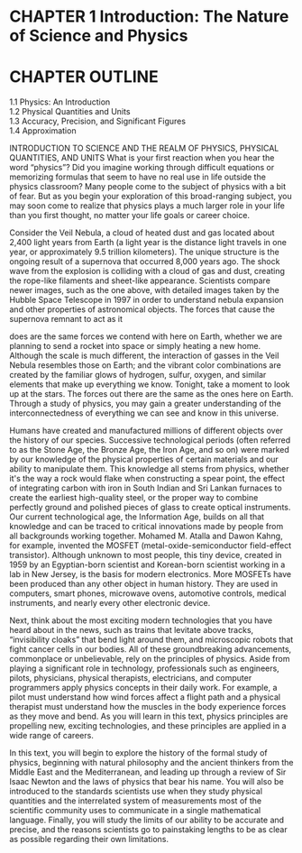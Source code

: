 # CHAPTER 1 Introduction: The Nature of Science and Physics

# CHAPTER OUTLINE

1.1 Physics: An Introduction   
1.2 Physical Quantities and Units   
1.3 Accuracy, Precision, and Significant Figures   
1.4 Approximation

INTRODUCTION TO SCIENCE AND THE REALM OF PHYSICS, PHYSICAL QUANTITIES, AND UNITS What is your first reaction when you hear the word “physics”? Did you imagine working through difficult equations or memorizing formulas that seem to have no real use in life outside the physics classroom? Many people come to the subject of physics with a bit of fear. But as you begin your exploration of this broad-ranging subject, you may soon come to realize that physics plays a much larger role in your life than you first thought, no matter your life goals or career choice.

Consider the Veil Nebula, a cloud of heated dust and gas located about 2,400 light years from Earth (a light year is the distance light travels in one year, or approximately 9.5 trillion kilometers). The unique structure is the ongoing result of a supernova that occurred 8,000 years ago. The shock wave from the explosion is colliding with a cloud of gas and dust, creating the rope-like filaments and sheet-like appearance. Scientists compare newer images, such as the one above, with detailed images taken by the Hubble Space Telescope in 1997 in order to understand nebula expansion and other properties of astronomical objects. The forces that cause the supernova remnant to act as it

does are the same forces we contend with here on Earth, whether we are planning to send a rocket into space or simply heating a new home. Although the scale is much different, the interaction of gasses in the Veil Nebula resembles those on Earth; and the vibrant color combinations are created by the familiar glows of hydrogen, sulfur, oxygen, and similar elements that make up everything we know. Tonight, take a moment to look up at the stars. The forces out there are the same as the ones here on Earth. Through a study of physics, you may gain a greater understanding of the interconnectedness of everything we can see and know in this universe.

Humans have created and manufactured millions of different objects over the history of our species. Successive technological periods (often referred to as the Stone Age, the Bronze Age, the Iron Age, and so on) were marked by our knowledge of the physical properties of certain materials and our ability to manipulate them. This knowledge all stems from physics, whether it's the way a rock would flake when constructing a spear point, the effect of integrating carbon with iron in South Indian and Sri Lankan furnaces to create the earliest high-quality steel, or the proper way to combine perfectly ground and polished pieces of glass to create optical instruments. Our current technological age, the Information Age, builds on all that knowledge and can be traced to critical innovations made by people from all backgrounds working together. Mohamed M. Atalla and Dawon Kahng, for example, invented the MOSFET (metal-oxide-semiconductor field-effect transistor). Although unknown to most people, this tiny device, created in 1959 by an Egyptian-born scientist and Korean-born scientist working in a lab in New Jersey, is the basis for modern electronics. More MOSFETs have been produced than any other object in human history. They are used in computers, smart phones, microwave ovens, automotive controls, medical instruments, and nearly every other electronic device.

Next, think about the most exciting modern technologies that you have heard about in the news, such as trains that levitate above tracks, “invisibility cloaks” that bend light around them, and microscopic robots that fight cancer cells in our bodies. All of these groundbreaking advancements, commonplace or unbelievable, rely on the principles of physics. Aside from playing a significant role in technology, professionals such as engineers, pilots, physicians, physical therapists, electricians, and computer programmers apply physics concepts in their daily work. For example, a pilot must understand how wind forces affect a flight path and a physical therapist must understand how the muscles in the body experience forces as they move and bend. As you will learn in this text, physics principles are propelling new, exciting technologies, and these principles are applied in a wide range of careers.

In this text, you will begin to explore the history of the formal study of physics, beginning with natural philosophy and the ancient thinkers from the Middle East and the Mediterranean, and leading up through a review of Sir Isaac Newton and the laws of physics that bear his name. You will also be introduced to the standards scientists use when they study physical quantities and the interrelated system of measurements most of the scientific community uses to communicate in a single mathematical language. Finally, you will study the limits of our ability to be accurate and precise, and the reasons scientists go to painstaking lengths to be as clear as possible regarding their own limitations.